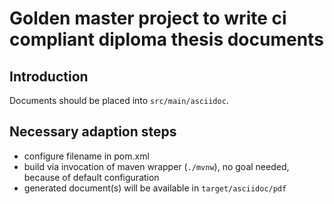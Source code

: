 # Golden master project to write ci compliant diploma thesis documents

## Introduction

Documents should be placed into `src/main/asciidoc`.

## Necessary adaption steps

- configure filename in pom.xml
- build via invocation of maven wrapper (`./mvnw`), no goal needed, because of default configuration
- generated document(s) will be available in `target/asciidoc/pdf`
